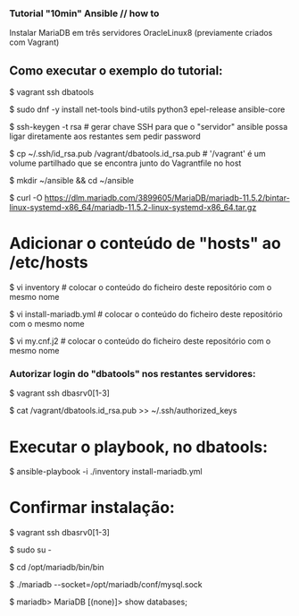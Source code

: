 ### Tutorial "10min" Ansible // how to

Instalar MariaDB em três servidores OracleLinux8 (previamente criados com Vagrant)


## Como executar o exemplo do tutorial:

$ vagrant ssh dbatools

$ sudo dnf -y install net-tools bind-utils python3 epel-release ansible-core

$ ssh-keygen -t rsa # gerar chave SSH para que o "servidor" ansible possa ligar diretamente aos restantes sem pedir password

$ cp ~/.ssh/id_rsa.pub /vagrant/dbatools.id_rsa.pub # '/vagrant' é um volume partilhado que se encontra junto do Vagrantfile no host

$ mkdir ~/ansible && cd ~/ansible

$ curl -O https://dlm.mariadb.com/3899605/MariaDB/mariadb-11.5.2/bintar-linux-systemd-x86_64/mariadb-11.5.2-linux-systemd-x86_64.tar.gz

# Adicionar o conteúdo de "hosts" ao /etc/hosts

$ vi inventory # colocar o conteúdo do ficheiro deste repositório com o mesmo nome

$ vi install-mariadb.yml # colocar o conteúdo do ficheiro deste repositório com o mesmo nome

$ vi my.cnf.j2 # colocar o conteúdo do ficheiro deste repositório com o mesmo nome


### Autorizar login do "dbatools" nos restantes servidores:

$ vagrant ssh dbasrv0[1-3]

$ cat /vagrant/dbatools.id_rsa.pub >> ~/.ssh/authorized_keys


# Executar o playbook, no dbatools:

$ ansible-playbook -i ./inventory install-mariadb.yml 



# Confirmar instalação:

$ vagrant ssh dbasrv0[1-3]

$ sudo su -

$ cd /opt/mariadb/bin/bin

$ ./mariadb --socket=/opt/mariadb/conf/mysql.sock

$ mariadb> MariaDB [(none)]> show databases;
